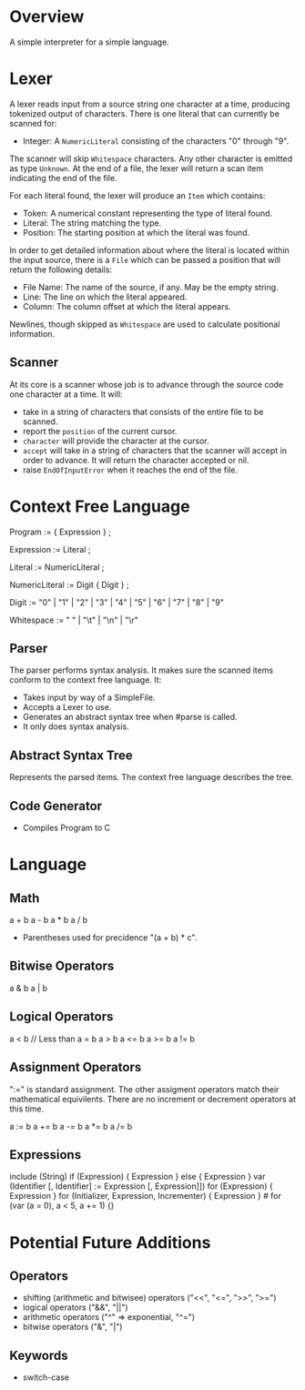 # Overview

A simple interpreter for a simple language.

# Lexer

A lexer reads input from a source string one character at a time, producing
tokenized output of characters. There is one literal that can currently be
scanned for:

- Integer: A `NumericLiteral` consisting of the characters "0" through "9".

The scanner will skip `Whitespace` characters. Any other character is
emitted as type `Unknown`. At the end of a file, the lexer will return a
scan item indicating the end of the file.

For each literal found, the lexer will produce an `Item` which contains:

- Token: A numerical constant representing the type of literal found.
- Literal: The string matching the type.
- Position: The starting position at which the literal was found.

In order to get detailed information about where the literal is located
within the input source, there is a `File` which can be passed a position
that will return the following details:

- File Name: The name of the source, if any. May be the empty string.
- Line: The line on which the literal appeared.
- Column: The column offset at which the literal appears.

Newlines, though skipped as `Whitespace` are used to calculate positional
information.

## Scanner

At its core is a scanner whose job is to advance through the source code one
character at a time. It will:

- take in a string of characters that consists of the entire file to be
  scanned.
- report the `position` of the current cursor.
- `character` will provide the character at the cursor.
- `accept` will take in a string of characters that the scanner will accept
  in order to advance. It will return the character accepted or nil.
- raise `EndOfInputError` when it reaches the end of the file.

# Context Free Language

Program := { Expression } ;

Expression := Literal ;

Literal := NumericLiteral ;

NumericLiteral := Digit { Digit } ;

Digit := "0" | "1" | "2" | "3" | "4" | "5" | "6" | "7" | "8" | "9"

Whitespace := " " | "\t" | "\n" | "\r"

## Parser

The parser performs syntax analysis. It makes sure the scanned items conform
to the context free language. It:

- Takes input by way of a SimpleFile.
- Accepts a Lexer to use.
- Generates an abstract syntax tree when #parse is called.
- It only does syntax analysis.

## Abstract Syntax Tree

Represents the parsed items. The context free language describes the tree.

## Code Generator

- Compiles Program to C

# Language

## Math

a + b
a - b
a \* b
a / b

- Parentheses used for precidence "(a + b) \* c".

## Bitwise Operators

a & b
a | b

## Logical Operators

a < b // Less than
a = b
a > b
a <= b
a >= b
a != b

## Assignment Operators

":=" is standard assignment. The other assigment operators match their mathematical
equivilents. There are no increment or decrement operators at this time.

a := b
a += b
a -= b
a \*= b
a /= b

## Expressions

include (String)
if (Expression) { Expression } else { Expression }
var (Identifier [, Identifier] := Expression [, Expression]])
for (Expression) { Expression }
for (Initializer, Expression, Incrementer) { Expression } # for (var (a = 0), a < 5, a += 1) {}

# Potential Future Additions

## Operators

- shifting (arithmetic and bitwisee) operators ("<<", "<=", ">>", ">=")
- logical operators ("&&", "||")
- arithmetic operators ("^" => exponential, "^=")
- bitwise operators ("&", "|")

## Keywords

- switch-case
